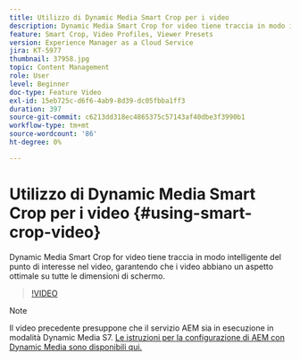 ```yaml
---
title: Utilizzo di Dynamic Media Smart Crop per i video
description: Dynamic Media Smart Crop for video tiene traccia in modo intelligente del punto di interesse nel video, garantendo che i video abbiano un aspetto ottimale su tutte le dimensioni di schermo.
feature: Smart Crop, Video Profiles, Viewer Presets
version: Experience Manager as a Cloud Service
jira: KT-5977
thumbnail: 37958.jpg
topic: Content Management
role: User
level: Beginner
doc-type: Feature Video
exl-id: 15eb725c-d6f6-4ab9-8d39-dc05fbba1ff3
duration: 397
source-git-commit: c6213dd318ec4865375c57143af40dbe3f3990b1
workflow-type: tm+mt
source-wordcount: '86'
ht-degree: 0%

---
```


# Utilizzo di Dynamic Media Smart Crop per i video {#using-smart-crop-video}

Dynamic Media Smart Crop for video tiene traccia in modo intelligente del punto di interesse nel video, garantendo che i video abbiano un aspetto ottimale su tutte le dimensioni di schermo.

>[!VIDEO](https://video.tv.adobe.com/v/326470?quality=12&learn=on&captions=ita)

>[!NOTE]
>
>Il video precedente presuppone che il servizio AEM sia in esecuzione in modalità Dynamic Media S7. [Le istruzioni per la configurazione di AEM con Dynamic Media sono disponibili qui.](https://experienceleague.adobe.com/docs/experience-manager-cloud-service/assets/dynamicmedia/config-dm.html?lang=it)
